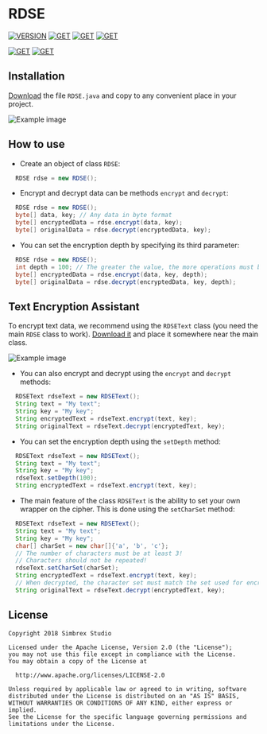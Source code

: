 # RDSE
[![VERSION](https://img.shields.io/badge/version-0.1_(experimental)-red.svg?longCache=true&style=for-the-badge)](https://github.com/SIMBREX/RDSE/releases) [![GET](https://img.shields.io/badge/-DOWNLOAD-orange.svg?longCache=true&style=for-the-badge)](https://github.com/SIMBREX/RDSE/releases) [![GET](https://img.shields.io/badge/-Android%20App-yellow.svg?longCache=true&style=for-the-badge)](https://play.google.com/store/apps/details?id=com.simbrex.encryptit) [![GET](https://img.shields.io/badge/-Web%20Version-yellow.svg?longCache=true&style=for-the-badge)](https://rdse.simbrex.com)

[![GET](https://img.shields.io/badge/-JAVASCRIPT-brightgreen.svg?longCache=true&style=for-the-badge)](https://github.com/SIMBREX/RDSE/releases) [![GET](https://img.shields.io/badge/-PHP-blue.svg?longCache=true&style=for-the-badge)](https://github.com/SIMBREX/RDSE/releases)

## Installation
[Download](https://github.com/SIMBREX/RDSE/releases) the file `RDSE.java` and copy to any convenient place in your project.

![Example image](https://rdse.simbrex.com/src/github/install_1.png)

## How to use
* Create an object of class `RDSE`:
```java
  RDSE rdse = new RDSE();
```

* Encrypt and decrypt data can be methods `encrypt` and `decrypt`:
```java
  RDSE rdse = new RDSE();
  byte[] data, key; // Any data in byte format
  byte[] encryptedData = rdse.encrypt(data, key);
  byte[] originalData = rdse.decrypt(encryptedData, key);
```

* You can set the encryption depth by specifying its third parameter:

```java
  RDSE rdse = new RDSE();
  int depth = 100; // The greater the value, the more operations must be performed to decrypt.
  byte[] encryptedData = rdse.encrypt(data, key, depth);
  byte[] originalData = rdse.decrypt(encryptedData, key, depth);
```

## Text Encryption Assistant
To encrypt text data, we recommend using the `RDSEText` class (you need the main `RDSE` class to work). [Download it](https://github.com/SIMBREX/RDSE/releases) and place it somewhere near the main class.

![Example image](https://rdse.simbrex.com/src/github/install_2.png)

* You can also encrypt and decrypt using the `encrypt` and `decrypt` methods:

```java
  RDSEText rdseText = new RDSEText();
  String text = "My text";
  String key = "My key";
  String encryptedText = rdseText.encrypt(text, key);
  String originalText = rdseText.decrypt(encryptedText, key);
```

* You can set the encryption depth using the `setDepth` method:
```java
  RDSEText rdseText = new RDSEText();
  String text = "My text";
  String key = "My key";
  rdseText.setDepth(100);
  String encryptedText = rdseText.encrypt(text, key);
```

* The main feature of the class `RDSEText` is the ability to set your own wrapper on the cipher. This is done using the `setCharSet` method:
```java
  RDSEText rdseText = new RDSEText();
  String text = "My text";
  String key = "My key";
  char[] charSet = new char[]{'a', 'b', 'c'};
  // The number of characters must be at least 3!
  // Characters should not be repeated!
  rdseText.setCharSet(charSet);
  String encryptedText = rdseText.encrypt(text, key);
  // When decrypted, the character set must match the set used for encryption!
  String originalText = rdseText.decrypt(encryptedText, key);
```

## License
    Copyright 2018 Simbrex Studio
 
    Licensed under the Apache License, Version 2.0 (the "License");
    you may not use this file except in compliance with the License.
    You may obtain a copy of the License at
 
      http://www.apache.org/licenses/LICENSE-2.0
 
    Unless required by applicable law or agreed to in writing, software
    distributed under the License is distributed on an "AS IS" BASIS,
    WITHOUT WARRANTIES OR CONDITIONS OF ANY KIND, either express or implied.
    See the License for the specific language governing permissions and
    limitations under the License.
